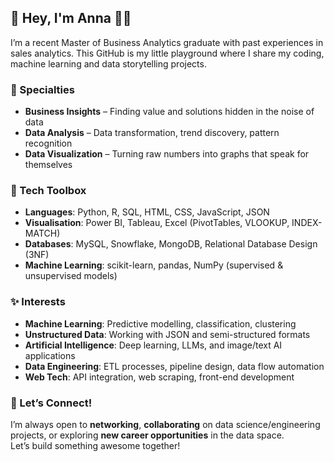 ## 👾 Hey, I'm Anna 👋🏻

I’m a recent Master of Business Analytics graduate with past experiences in sales analytics. 
This GitHub is my little playground where I share my coding, machine learning and data storytelling projects.


### 📌 Specialties  
-  **Business Insights** – Finding value and solutions hidden in the noise of data  
-  **Data Analysis** – Data transformation, trend discovery, pattern recognition  
-  **Data Visualization** – Turning raw numbers into graphs that speak for themselves  


### 🧰 Tech Toolbox  
- **Languages**: Python, R, SQL, HTML, CSS, JavaScript, JSON  
- **Visualisation**: Power BI, Tableau, Excel (PivotTables, VLOOKUP, INDEX-MATCH)  
- **Databases**: MySQL, Snowflake, MongoDB, Relational Database Design (3NF)  
- **Machine Learning**: scikit-learn, pandas, NumPy (supervised & unsupervised models)


### ✨ Interests  
- **Machine Learning**: Predictive modelling, classification, clustering  
- **Unstructured Data**: Working with JSON and semi-structured formats  
- **Artificial Intelligence**: Deep learning, LLMs, and image/text AI applications  
- **Data Engineering**: ETL processes, pipeline design, data flow automation  
- **Web Tech**: API integration, web scraping, front-end development  


### 💬 Let’s Connect!  
I’m always open to **networking**, **collaborating** on data science/engineering projects, or exploring **new career opportunities** in the data space.  
Let’s build something awesome together!
